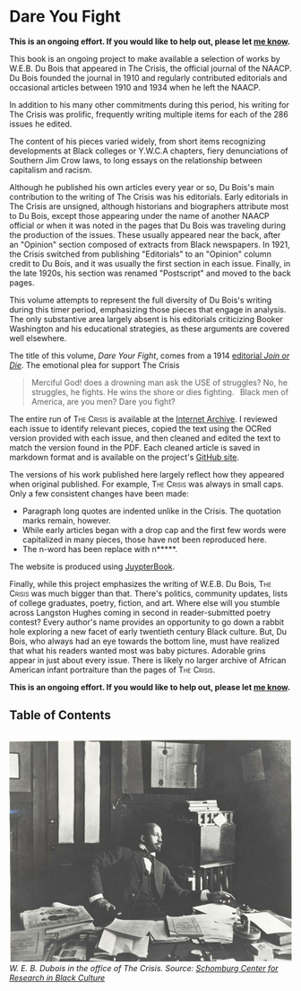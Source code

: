 # Dare You Fight

**This is an ongoing effort. If you would like to help out, please let [me know](mailto:nealcaren@unc.edu).**


This book is an ongoing project to make available a selection of works by W.E.B. Du Bois that appeared in The Crisis, the official journal of the NAACP. Du Bois founded the journal in 1910 and regularly contributed editorials and occasional articles between 1910 and 1934 when he left the NAACP.

In addition to his many other commitments during this period, his writing for The Crisis was prolific, frequently writing multiple items for each of the 286 issues he edited.

The content of his pieces varied widely, from short items recognizing developments at Black colleges or Y.W.C.A chapters, fiery denunciations of Southern Jim Crow laws, to long essays on the relationship between capitalism and racism.  

Although he published his own articles every year or so, Du Bois's main contribution to the writing of The Crisis was his editorials. Early editorials in The Crisis are unsigned, although historians and biographers attribute most to Du Bois, except those appearing under the name of another NAACP official or when it was noted in the pages that Du Bois was traveling during the production of the issues. These usually appeared near the back, after an "Opinion" section composed of extracts from Black newspapers. In 1921, the Crisis switched from publishing "Editorials" to an "Opinion" column credit to Du Bois, and it was usually the first section in each issue. Finally, in the late 1920s, his section was renamed "Postscript" and moved to the back pages.

This volume attempts to represent the full diversity of Du Bois's writing during this timer period, emphasizing those pieces that engage in analysis. The only substantive area largely absent is his editorials criticizing Booker Washington and his educational strategies, as these arguments are covered well elsewhere.

The title of this volume, *Dare Your Fight*, comes from a 1914 [editorial *Join or Die*](Volumes/07/03/fightordie.md). The emotional plea for support The Crisis

>Merciful God! does a drowning man ask the USE of struggles? No, he struggles, he fights. He wins the shore or dies fighting.
>&#8239;
>Black men of America, are you men? Dare you fight?

The entire run of <span style="font-variant:small-caps;">The Crisis</span> is available at the [Internet Archive](https://archive.org/details/pub_crisis). I reviewed each issue to identify relevant pieces, copied the text using the OCRed version provided with each issue, and then cleaned and edited the text to match the version found in the PDF. Each cleaned article is saved in markdown format and is available on the project's [GitHub site](http://github.com/nealcaren/fightordie/).

The versions of his work published here largely reflect how they appeared when original published. For example, <span style="font-variant:small-caps;">The Crisis</span>  was always in small caps. Only a few consistent changes have been made:
* Paragraph long quotes are indented unlike in the Crisis. The quotation marks remain, however.
* While early articles began with a drop cap and the first few words were capitalized in many pieces, those have not been reproduced here.
* The n-word has been replace with n*****.

The website is produced using [JuypterBook](https://jupyterbook.org/intro.html).

Finally, while this project emphasizes the writing of W.E.B. Du Bois, <span style="font-variant:small-caps;">The Crisis</span> was much bigger than that. There's politics, community updates, lists of college graduates, poetry, fiction, and art. Where else will you stumble across Langston Hughes coming in second in reader-submitted poetry contest? Every author's name provides an opportunity to go down a rabbit hole exploring a new facet of early twentieth century Black culture. But, Du Bois, who always had an eye towards the bottom line, must have realized that what his readers wanted most was baby pictures. Adorable grins appear in just about every issue. There is likely no larger archive of African American infant portraiture than the pages of <span style="font-variant:small-caps;">The Crisis</span>.


**This is an ongoing effort. If you would like to help out, please let [me know](mailto:nealcaren@unc.edu).**

## Table of Contents

```{tableofcontents}
```

![](Images/nypl.digitalcollections.510d47dc-8fb3-a3d9-e040-e00a18064a99.001.w.jpg)
*W. E. B. Dubois in the office of The Crisis. Source: [Schomburg Center for Research in Black Culture](https://digitalcollections.nypl.org/items/510d47dc-8fb3-a3d9-e040-e00a18064a99)*
